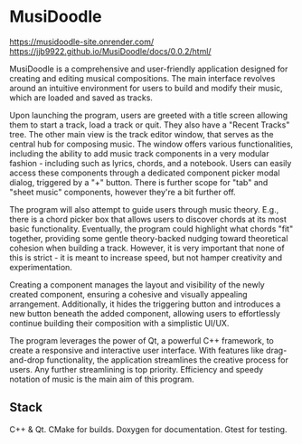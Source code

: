 # MusiDoodle
https://musidoodle-site.onrender.com/
https://jjb9922.github.io/MusiDoodle/docs/0.0.2/html/

MusiDoodle is a comprehensive and user-friendly application designed for creating and editing musical compositions. The main interface revolves around an intuitive environment for users to build and modify their music, which are loaded and saved as tracks.

Upon launching the program, users are greeted with a title screen allowing them to start a track, load a track or quit. They also have a "Recent Tracks" tree. The other main view is the track editor window, that serves as the central hub for composing music. The window offers various functionalities, including the ability to add music track components in a very modular fashion - including such as lyrics, chords, and a notebook. Users can easily access these components through a dedicated component picker modal dialog, triggered by a "+" button. There is further scope for "tab" and "sheet music" components, however they're a bit further off.

The program will also attempt to guide users through music theory. E.g., there is a chord picker box that allows users to discover chords at its most basic functionality. Eventually, the program could highlight what chords "fit" together, providing some gentle theory-backed nudging toward theoretical cohesion when building a track. However, it is very important that none of this is strict - it is meant to increase speed, but not hamper creativity and experimentation.

Creating a component manages the layout and visibility of the newly created component, ensuring a cohesive and visually appealing arrangement. Additionally, it hides the triggering button and introduces a new button beneath the added component, allowing users to effortlessly continue building their composition with a simplistic UI/UX.

The program leverages the power of Qt, a powerful C++ framework, to create a responsive and interactive user interface. With features like drag-and-drop functionality, the application streamlines the creative process for users. Any further streamlining is top priority. Efficiency and speedy notation of music is the main aim of this program.

## Stack
C++ & Qt.
CMake for builds.
Doxygen for documentation.
Gtest for testing.
